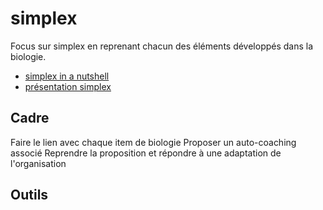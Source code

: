 <!-- <-- ------------- WHAT -------------  -->
# simplex
Focus sur simplex en reprenant chacun des éléments développés dans la biologie.

- [simplex in a nutshell](/simplex_in_a_nutshell.pdf)
- [présentation simplex](/simplex_presentation.pdf)

## Cadre

Faire le lien avec chaque item de biologie
Proposer un auto-coaching associé
Reprendre la proposition et répondre à une adaptation de l'organisation

## Outils

